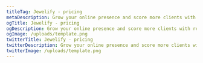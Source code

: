 ```yaml
---
titleTag: Jewelify - pricing
metaDescription: Grow your online presence and score more clients with responsive and user-friendly websites.
ogTitle: Jewelify - pricing
ogDescription: Grow your online presence and score more clients with responsive and user-friendly websites.
ogImage: /uploads/template.png
twitterTitle: Jewelify - pricing
twitterDescription: Grow your online presence and score more clients with responsive and user-friendly websites.
twitterImage: /uploads/template.png
---
```

